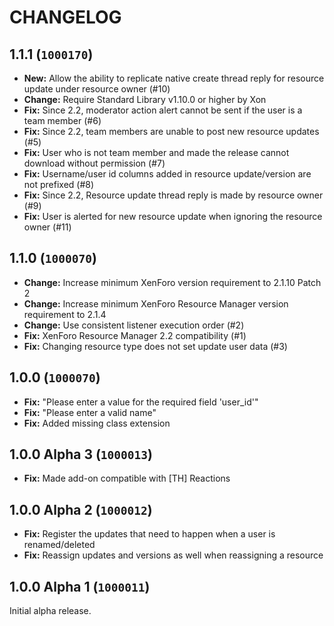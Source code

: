 CHANGELOG
==========================

## 1.1.1 (`1000170`)

- **New:** Allow the ability to replicate native create thread reply for resource update under resource owner (#10)
- **Change:** Require Standard Library v1.10.0 or higher by Xon
- **Fix:** Since 2.2, moderator action alert cannot be sent if the user is a team member (#6)
- **Fix:** Since 2.2, team members are unable to post new resource updates (#5)
- **Fix:** User who is not team member and made the release cannot download without permission (#7)
- **Fix:** Username/user id columns added in resource update/version are not prefixed (#8)
- **Fix:** Since 2.2, Resource update thread reply is made by resource owner (#9)
- **Fix:** User is alerted for new resource update when ignoring the resource owner (#11)

## 1.1.0 (`1000070`)

- **Change:** Increase minimum XenForo version requirement to 2.1.10 Patch 2
- **Change:** Increase minimum XenForo Resource Manager version requirement to 2.1.4
- **Change:** Use consistent listener execution order (#2)
- **Fix:** XenForo Resource Manager 2.2 compatibility (#1)
- **Fix:** Changing resource type does not set update user data (#3)

## 1.0.0 (`1000070`)

- **Fix:** "Please enter a value for the required field 'user_id'"
- **Fix:** "Please enter a valid name"
- **Fix:** Added missing class extension

## 1.0.0 Alpha 3 (`1000013`)

- **Fix:** Made add-on compatible with \[TH\] Reactions

## 1.0.0 Alpha 2 (`1000012`)

- **Fix:** Register the updates that need to happen when a user is renamed/deleted
- **Fix:** Reassign updates and versions as well when reassigning a resource

## 1.0.0 Alpha 1 (`1000011`)

Initial alpha release.